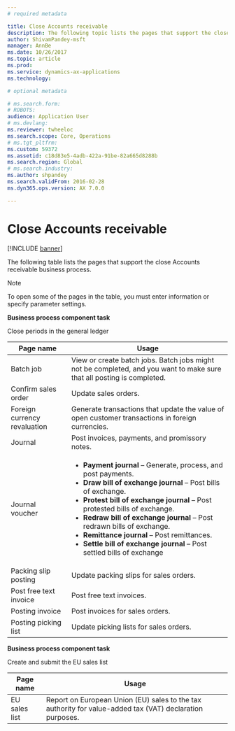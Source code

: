 ```yaml
---
# required metadata

title: Close Accounts receivable
description: The following topic lists the pages that support the close Accounts receivable business process.
author: ShivamPandey-msft
manager: AnnBe
ms.date: 10/26/2017
ms.topic: article
ms.prod: 
ms.service: dynamics-ax-applications
ms.technology: 

# optional metadata

# ms.search.form: 
# ROBOTS: 
audience: Application User
# ms.devlang: 
ms.reviewer: twheeloc
ms.search.scope: Core, Operations
# ms.tgt_pltfrm: 
ms.custom: 59372
ms.assetid: c18d83e5-4adb-422a-91be-82a665d8288b
ms.search.region: Global
# ms.search.industry: 
ms.author: shpandey
ms.search.validFrom: 2016-02-28
ms.dyn365.ops.version: AX 7.0.0

---
```


# Close Accounts receivable

[!INCLUDE [banner](../includes/banner.md)]

The following table lists the pages that support the close Accounts receivable business process.

> [!NOTE] 
> To open some of the pages in the table, you must enter information or specify parameter settings.

**Business process component task**                   

Close periods in the general ledger

| Page name                            | Usage                                                                                      |
|--------------------------------------|--------------------------------------------------------------------------------------------|
|Batch job                             | View or create batch jobs. Batch jobs might not be completed, and you want to make sure that all posting is completed.                                                                                                               |
|Confirm sales order                   | Update sales orders.                                                                       |
|Foreign currency revaluation          | Generate transactions that update the value of open customer transactions in foreign currencies.                                                                                                                         |
| Journal                              | Post invoices, payments, and promissory notes.                                             |
| Journal voucher                      |<ul><li>**Payment journal** – Generate, process, and post payments.</li><li>**Draw bill of exchange journal** – Post bills of exchange.</li><li>**Protest bill of exchange journal** – Post protested bills of exchange.</li><li>**Redraw bill of exchange journal** – Post redrawn bills of exchange.</li><li>**Remittance journal** – Post remittances.</li><li>**Settle bill of exchange journal** – Post settled bills of exchange</li></ul>                   |
| Packing slip posting                 | Update packing slips for sales orders.                                                     |
| Post free text invoice               | Post free text invoices.                                                                   |
| Posting invoice                      | Post invoices for sales orders.                                                            |
| Posting picking list                 |Update picking lists for sales orders.                                                      |

**Business process component task**   

Create and submit the EU sales list

| Page name                            | Usage                                                                                      |
|--------------------------------------|--------------------------------------------------------------------------------------------|
|EU sales list                         | Report on European Union (EU) sales to the tax authority for value-added tax (VAT) declaration purposes.                                                                                                                           |






